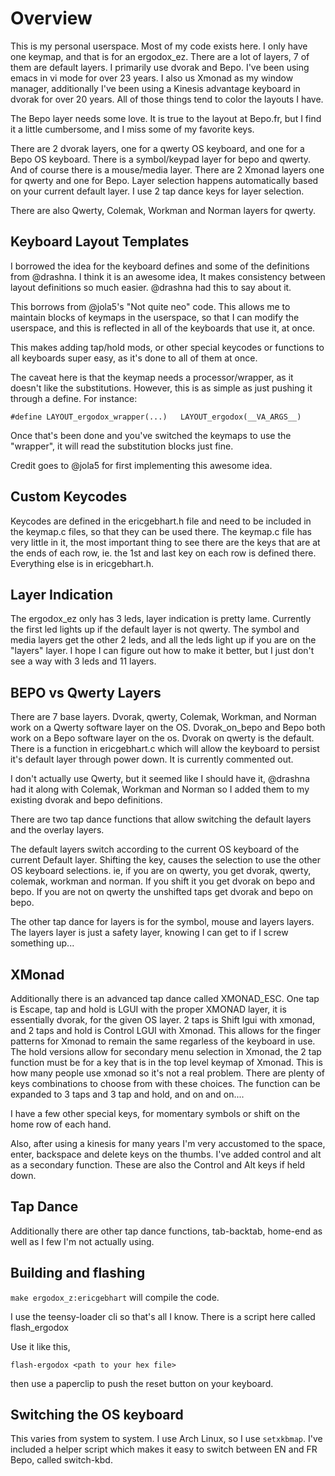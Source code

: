 Overview
========

This is my personal userspace.  Most of my code exists here. I only have one keymap, and that
is for an ergodox_ez.  There are a lot of layers, 7 of them are default layers. I primarily use
dvorak and Bepo. I've been using emacs in vi mode for over 23 years. I also us Xmonad as my
window manager, additionally I've been using a Kinesis advantage keyboard in dvorak for over 20
years.  All of those things tend to color the layouts I have.

The Bepo layer needs some love.  It is true to the layout at Bepo.fr, but I find it a little
cumbersome, and I miss some of my favorite keys.

There are 2 dvorak layers, one for a qwerty OS keyboard, and one for a Bepo OS keyboard.
There is a symbol/keypad layer for bepo and qwerty. And of course there is a mouse/media layer.
There are 2 Xmonad layers one for qwerty and one for Bepo. Layer selection happens automatically
based on your current default layer.  I use 2 tap dance keys for layer selection.

There are also Qwerty, Colemak, Workman and Norman layers for qwerty.


Keyboard Layout Templates
-------------------------

I borrowed the idea for the keyboard defines and some of the definitions from @drashna.
I think it is an awesome idea, It makes consistency between layout definitions so much easier.
@drashna had this to say about it.


This borrows from @jola5's "Not quite neo" code.  This allows me to maintain blocks of keymaps in the userspace, so that I can modify the userspace, and this is reflected in all of the keyboards that use it, at once.

This makes adding tap/hold mods, or other special keycodes or functions to all keyboards super easy, as it's done to all of them at once.

The caveat here is that the keymap needs a processor/wrapper, as it doesn't like the substitutions.  However, this is as simple as just pushing it through a define. For instance:

`#define LAYOUT_ergodox_wrapper(...)   LAYOUT_ergodox(__VA_ARGS__)`

Once that's been done and you've switched the keymaps to use the "wrapper", it will read the substitution blocks just fine.

Credit goes to @jola5 for first implementing this awesome idea.


Custom Keycodes
---------------

Keycodes are defined in the ericgebhart.h file and need to be included in the keymap.c files, so that they can be used there.  The keymap.c file has very little in it, the most important thing to see there are the keys that are at the ends of each row, ie. the 1st and last key on each row is defined there.
Everything else is in ericgebhart.h.

Layer Indication
----------------

The ergodox_ez only has 3 leds, layer indication is pretty lame.
Currently the first led lights up if the default layer is not qwerty.  The symbol and media layers get
the other 2 leds,  and all the leds light up if you are on the "layers" layer.
I hope I can figure out how to make it better, but I just don't see a way with 3 leds and 11 layers.


BEPO vs Qwerty Layers
---------------------

There are 7 base layers. Dvorak, qwerty, Colemak, Workman, and Norman work on a Qwerty software layer on the OS.  Dvorak_on_bepo and Bepo both work on a Bepo software layer on the os.
Dvorak on qwerty is the default.  There is a function in ericgebhart.c which will allow the keyboard
to persist it's default layer through power down. It is currently commented out.

I don't actually use Qwerty, but it seemed like I should have it,
@drashna had it along with Colemak, Workman and Norman so I added them
to my existing dvorak and bepo definitions.

There are two tap dance functions that allow switching the default layers
and the overlay layers.

The default layers switch according to the current OS keyboard of the current Default layer.
Shifting the key, causes the selection to use the other OS keyboard selections. ie,
if you are on qwerty, you get dvorak, qwerty, colemak, workman and norman. If you shift it you get
dvorak on bepo and bepo.  If you are not on qwerty the unshifted taps get dvorak and bepo on bepo.

The other tap dance for layers is for the symbol, mouse and layers layers.  The layers layer is just a
safety layer, knowing I can get to if I screw something up...

XMonad
---------------------

Additionally there is an advanced tap dance called XMONAD_ESC. One tap is Escape, tap and hold is
LGUI with the proper XMONAD layer, it is essentially dvorak, for the
given OS layer.  2 taps is Shift lgui with xmonad, and 2 taps and hold
is Control LGUI with Xmonad.  This allows for the finger patterns for
Xmonad to remain the same regarless of the keyboard in use.  The hold
versions allow for secondary menu selection in Xmonad, the 2 tap function
must be for a key that is in the top level keymap of Xmonad.  This is how
many people use xmonad so it's not a real problem.  There are plenty of
keys combinations to choose from with these choices. The function can
be expanded to 3 taps and 3 tap and hold, and on and on....

I have a few other special keys,  for momentary symbols or shift on the home row of each hand.

Also, after using a kinesis for many years I'm very accustomed to the
space, enter, backspace and delete keys on the thumbs.  I've added control
and alt as a secondary function. These are also the Control and Alt keys
if held down.

Tap Dance
--------------------

Additionally there are other tap dance functions,  tab-backtab,  home-end as well as I few I'm not actually using.

Building  and flashing
-----------------------

```make ergodox_z:ericgebhart```   will compile the code.

I use the teensy-loader cli  so that's all I know. There is a script here called flash_ergodox

Use it like this,

```flash-ergodox <path to your hex file>```

then use a paperclip to push the reset button on your keyboard.

Switching the OS keyboard
-------------------------

This varies from system to system.  I use Arch Linux, so I use ```setxkbmap```.
I've included a helper script which makes it easy to switch between EN and FR Bepo,
called switch-kbd.
